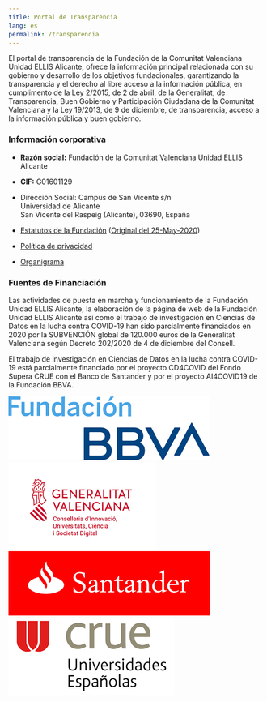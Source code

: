 ```yaml
---
title: Portal de Transparencia
lang: es
permalink: /transparencia
---
```


El portal de transparencia de la Fundación de la Comunitat Valenciana Unidad ELLIS Alicante, ofrece la información principal relacionada con su gobierno y desarrollo de los objetivos fundacionales, garantizando la transparencia y el derecho al libre acceso a la información pública, en cumplimento de la Ley 2/2015, de 2 de abril, de la Generalitat, de Transparencia, Buen Gobierno y Participación Ciudadana de la Comunitat Valenciana y la Ley 19/2013, de 9 de diciembre, de transparencia, acceso a la información pública y buen gobierno.

### Información corporativa

* **Razón social:** Fundación de la Comunitat Valenciana Unidad ELLIS Alicante

* **CIF:**  G01601129

* Dirección Social: Campus de San Vicente s/n<br>
  Universidad de Alicante<br>
  San Vicente del Raspeig (Alicante), 03690, España

* [Estatutos de la Fundación](statutes.es.md) ([Original del 25-May-2020](EstatutosOriginal.pdf))

* [Política de privacidad](privacy.en.md)

* [Organigrama](governance.en.md)

  
### Fuentes de Financiación

Las actividades de puesta en marcha y funcionamiento de la Fundación Unidad ELLIS Alicante, la elaboración de la página de web de la Fundación Unidad ELLIS Alicante así como el trabajo de investigación en Ciencias de Datos en la lucha contra COVID-19 han sido parcialmente financiados en 2020 por la SUBVENCIÓN global de 120.000 euros de la Generalitat Valenciana según Decreto 202/2020 de 4 de diciembre del Consell. 

El trabajo de investigación en Ciencias de Datos en la lucha contra COVID-19 está parcialmente financiado por el proyecto CD4COVID del Fondo Supera CRUE con el Banco de Santander y por el proyecto AI4COVID19 de la Fundación BBVA.

![logoFBBVA](../assets/logoFBBVA.png)![logoGeneralitat](../assets/logoGeneralitat.png)![logoSantander](../assets/logoSantander.png)![logoCRUE](../assets/logoCRUE.png)


